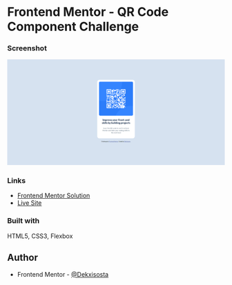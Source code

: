# Frontend Mentor - QR Code Component Challenge

### Screenshot
![](./final-output.png)

### Links
- [Frontend Mentor Solution](https://www.frontendmentor.io/solutions/static-qr-code-component-using-vanilla-html-and-css-40d6Q6tRBz)
- [Live Site](https://dekxisosta.github.io/qr-code-component-challenge/)

### Built with
HTML5, CSS3, Flexbox

## Author
- Frontend Mentor - [@Dekxisosta](https://www.frontendmentor.io/profile/Dekxisosta)
